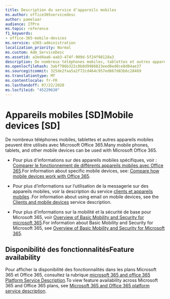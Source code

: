 ```yaml
---
title: Description du service d’appareils mobiles
ms.author: office365servicedesc
author: pamelaar
audience: ITPro
ms.topic: reference
f1_keywords:
- office-365-mobile-devices
ms.service: o365-administration
localization_priority: Normal
ms.custom: Adm_ServiceDesc
ms.assetid: a3ed4aa6-aab3-474f-909d-5f24f98128a3
description: De nombreux téléphones mobiles, tablettes et autres appareils mobiles peuvent être utilisés avec Microsoft Office 365.
ms.openlocfilehash: 3abf786b322c8b8d9986823eed8ed8ce8d84ae37
ms.sourcegitcommit: 325de2faa5a2f72cd464c957ed867d83b6c28469
ms.translationtype: MT
ms.contentlocale: fr-FR
ms.lasthandoff: 07/22/2020
ms.locfileid: "45229630"
---
```

# <a name="mobile-devices-sd"></a><span data-ttu-id="18691-103">Appareils mobiles [SD]</span><span class="sxs-lookup"><span data-stu-id="18691-103">Mobile devices [SD]</span></span>

<span data-ttu-id="18691-104">De nombreux téléphones mobiles, tablettes et autres appareils mobiles peuvent être utilisés avec Microsoft Office 365.</span><span class="sxs-lookup"><span data-stu-id="18691-104">Many mobile phones, tablets, and other mobile devices can be used with Microsoft Office 365.</span></span> 
  
- <span data-ttu-id="18691-105">Pour plus d'informations sur des appareils mobiles spécifiques, voir : [Comparer le fonctionnement de différents appareils mobiles avec Office 365](https://go.microsoft.com/fwlink/p/?LinkId=282337).</span><span class="sxs-lookup"><span data-stu-id="18691-105">For information about specific mobile devices, see: [Compare how mobile devices work with Office 365](https://go.microsoft.com/fwlink/p/?LinkId=282337).</span></span>
    
- <span data-ttu-id="18691-106">Pour plus d’informations sur l’utilisation de la messagerie sur des appareils mobiles, voir la description du service [clients et appareils mobiles](../exchange-online-service-description/clients-and-mobile-devices.md) .</span><span class="sxs-lookup"><span data-stu-id="18691-106">For information about using email on mobile devices, see the [Clients and mobile devices](../exchange-online-service-description/clients-and-mobile-devices.md) service description.</span></span> 
    
- <span data-ttu-id="18691-107">Pour plus d’informations sur la mobilité et la sécurité de base pour Microsoft 365, voir [Overview of Basic Mobility and Security for microsoft 365](https://go.microsoft.com/fwlink/?linkid=808602).</span><span class="sxs-lookup"><span data-stu-id="18691-107">For information about Basic Mobility and Security for Microsoft 365, see [Overview of Basic Mobility and Security for Microsoft 365](https://go.microsoft.com/fwlink/?linkid=808602).</span></span>
    
## <a name="feature-availability"></a><span data-ttu-id="18691-108">Disponibilité des fonctionnalités</span><span class="sxs-lookup"><span data-stu-id="18691-108">Feature availability</span></span>

<span data-ttu-id="18691-109">Pour afficher la disponibilité des fonctionnalités dans les plans Microsoft 365 et Office 365, consultez la rubrique [microsoft 365 and office 365 Platform Service Description](office-365-platform-service-description.md).</span><span class="sxs-lookup"><span data-stu-id="18691-109">To view feature availability across Microsoft 365 and Office 365 plans, see [Microsoft 365 and Office 365 platform service description](office-365-platform-service-description.md).</span></span>
  

